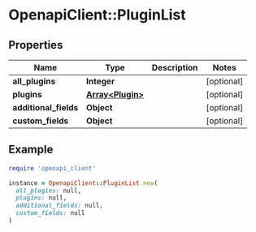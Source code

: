 # OpenapiClient::PluginList

## Properties

| Name | Type | Description | Notes |
| ---- | ---- | ----------- | ----- |
| **all_plugins** | **Integer** |  | [optional] |
| **plugins** | [**Array&lt;Plugin&gt;**](Plugin.md) |  | [optional] |
| **additional_fields** | **Object** |  | [optional] |
| **custom_fields** | **Object** |  | [optional] |

## Example

```ruby
require 'openapi_client'

instance = OpenapiClient::PluginList.new(
  all_plugins: null,
  plugins: null,
  additional_fields: null,
  custom_fields: null
)
```

